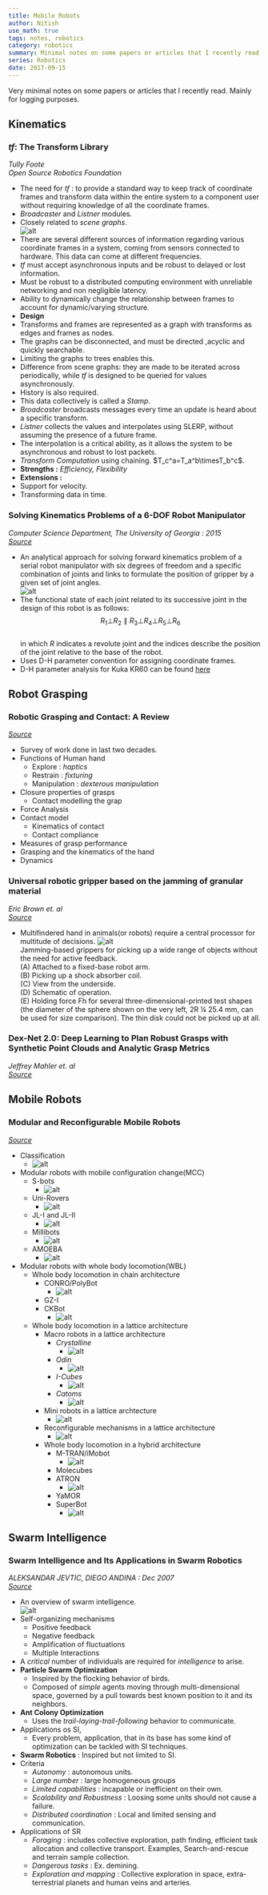 ```yaml
---
title: Mobile Robots
author: Nitish
use_math: true
tags: notes, robotics
category: robotics
summary: Minimal notes on some papers or articles that I recently read. Mainly for logging.
series: Robotics
date: 2017-09-15
---
```


Very minimal notes on some papers or articles that I recently read. Mainly for logging purposes.

## Kinematics

### <a name="tf"> </a> *tf*: The Transform Library   
*Tully Foote*   
*Open Source Robotics Foundation*   

* The need for *tf* : to provide a standard way to keep track of coordinate frames and transform data within the entire system to a component user without requiring knowledge of all the coordinate frames.
* *Broadcaster* and *Listner* modules. 
* Closely related to *scene graphs*.   
![alt](/images/papers/tf1.jpg)   
* There are several different sources of information regarding various coordinate frames in a system, coming from sensors connected to hardware. This data can come at different frequencies.
* *tf* must accept asynchronous inputs and be robust to delayed or lost information.
* Must be robust to a distributed computing environment with unreliable networking and non negligible latency.
* Ability to dynamically change the relationship between frames to account for dynamic/varying structure.
* **Design**
* Transforms and frames are represented as a graph with transforms as edges and frames as nodes.
* The graphs can be disconnected, and must be directed ,acyclic and quickly searchable.
* Limiting the graphs to trees enables this.
* Difference from scene graphs: they are made to be iterated across periodically, while *tf* is designed to be queried for values asynchronously.
* History is also required.
* This data collectively is called a *Stamp*.
* *Broadcaster* broadcasts messages every time an update is heard about a specific transform.
* *Listner* collects the values and interpolates using SLERP, without assuming the presence of a future frame.
* The interpolation is a critical ability, as it allows the system to be asynchronous and robust to lost packets.
* *Transform Computation* using chaining. $T_c^a=T_a^b\timesT_b^c$.
* **Strengths :** *Efficiency, Flexibility*
* **Extensions :**
* Support for velocity.
* Transforming data in time.

### <a name="6dof"> </a> Solving Kinematics Problems of a 6-DOF Robot Manipulator
*Computer Science Department, The University of Georgia : 2015*   
[*Source*](https://www.google.com/url?q=https%3A%2F%2Fwww.researchgate.net%2Ffile.PostFileLoader.html%3Fid%3D57cd4b20615e274c742de265%26assetKey%3DAS%253A402906919522304%25401473071903479&sa=D&sntz=1&usg=AFQjCNF8-U-44kQLISfar99yrIFTYElU9w)   


* An analytical approach for solving forward kinematics problem of a serial robot manipulator with six degrees of freedom and a specific combination of joints and links to formulate the position of gripper by a given set of joint angles.   
![alt](/images/papers/kuka_1.jpg)   
* The functional state of each joint related to its successive joint in the design of this robot is as follows:   
$$ R_1 \bot R_2 \parallel R_3 \bot R_4 \bot R_5 \bot R_6 $$   
in which $R$ indicates a revolute joint and the indices describe the position of the joint relative to the base of the robot.   
* Uses D-H parameter convention for assigning coordinate frames.
* D-H parameter analysis for Kuka KR60 can be found [here]({filename}kuka-kinematics.md)


## Robot Grasping

### <a name="grasping1"> </a> Robotic Grasping and Contact: A Review     
[*Source*](https://pdfs.semanticscholar.org/54f8/8557554d9a4e517f301cb170bd50cbe4cfc9.pdf)   

* Survey of work done in last two decades.
* Functions of Human hand 
    * Explore : *haptics*
    * Restrain : *fixturing*
    * Manipulation : *dexterous manipulation*
* Closure properties of grasps
    * Contact modelling the grap
* Force Analysis
* Contact model
    * Kinematics of contact
    * Contact compliance
* Measures of grasp performance
* Grasping and the kinematics of the hand
* Dynamics

### <a name="grasping2"> </a> Universal robotic gripper based on the jamming of granular material
*Eric Brown et. al*   
[*Source*](http://www.pnas.org/content/107/44/18809.full.pdf)   

* Multifindered hand in animals(or robots) require a central processor for multitude of decisions.
![alt](/images/papers/gripper_1.jpg)   
Jamming-based grippers for picking up a wide range of objects without the need for active feedback.   
(A) Attached to a fixed-base robot arm.   
(B) Picking up a shock absorber coil.    
(C) View from the underside.    
(D) Schematic of operation.    
(E) Holding force Fh for several three-dimensional-printed test shapes (the diameter of the sphere shown on the very left, 2R ¼ 25.4 mm, can be used for size comparison). The thin disk could not be picked up at all.   

### <a name="grasping3"> </a> Dex-Net 2.0: Deep Learning to Plan Robust Grasps with Synthetic Point Clouds and Analytic Grasp Metrics
*Jeffrey Mahler et. al*   
[*Source*](https://arxiv.org/abs/1703.09312)


## Mobile Robots
### <a name="mobile1"> </a> Modular and Reconfigurable Mobile Robots   
[*Source*](http://128.173.188.245/publications/J13_Modular_Robots_JRAS.pdf)   

* Classification
    * ![alt](/images/papers/modularBots1.jpg)
* Modular robots with mobile configuration change(MCC)
    * S-bots
        * ![alt](/images/papers/modularBots2.jpg)
    * Uni-Rovers
        * ![alt](/images/papers/modularBots3.jpg)
    * JL-I and JL-II
        * ![alt](/images/papers/modularBots4.jpg)
    * Millibots
        * ![alt](/images/papers/modularBots5.jpg)
    * AMOEBA
        * ![alt](/images/papers/modularBots6.jpg)
* Modular robots with whole body locomotion(WBL)
    * Whole body locomotion in chain architecture
        * CONRO/PolyBot
            * ![alt](/images/papers/modularBots7.jpg)
        * GZ-I
        * CKBot
            * ![alt](/images/papers/modularBots8.jpg)
    * Whole body locomotion in a lattice architecture
        * Macro robots in a lattice architecture
            * *Crystalline*
                * ![alt](/images/papers/modularBots9.jpg)
            * *Odin*      
                * ![alt](/images/papers/modularBots10.jpg)
            * *I-Cubes*
                * ![alt](/images/papers/modularBots11.jpg)
            * *Catoms*
                * ![alt](/images/papers/modularBots12.jpg)
        * Mini robots in a lattice archtecture
            * ![alt](/images/papers/modularBots13.jpg)
        * Reconfigurable mechanisms in a lattice architecture
            * ![alt](/images/papers/modularBots14.jpg)
        * Whole body locomotion in a hybrid architecture
            * M-TRAN/iMobot
                * ![alt](/images/papers/modularBots15.jpg)
            * Molecubes
            * ATRON
                * ![alt](/images/papers/modularBots16.jpg)
            * YaMOR
            * SuperBot
                * ![alt](/images/papers/modularBots17.jpg)

## Swarm Intelligence

### <a name="swarm1"> </a> Swarm Intelligence and Its Applications in Swarm Robotics
*ALEKSANDAR JEVTIC, DIEGO ANDINA : Dec 2007*   
[*Source*](http://www.wseas.us/e-library/conferences/2007tenerife/papers/572-074.pdf)    

* An overview of swarm intelligence.   
![alt](/images/papers/swarm1.png)   
* Self-organizing mechanisms
    * Positive feedback
    * Negative feedback
    * Amplification of fluctuations
    * Multiple Interactions
* A *critical* number of individuals are required for *intelligence* to arise.
* **Particle Swarm Optimization**
    * Inspired by the flocking behavior of birds.
    * Composed of *simple* agents moving through multi-dimensional space, governed by a pull towards best known position to it and its neighbors.
* **Ant Colony Optimization**
    * Uses the *trail-laying-trail-following* behavior to communicate.
* Applications os SI,
    * Every problem, application, that in its base has some kind of optimization can be tackled 
    with SI techniques.
* **Swarm Robotics** : Inspired but not limited to SI.
* Criteria
    * *Autonomy* : autonomous units.
    * *Large number* : large homogeneous groups
    * *Limited capabilities* : incapable or inefficient on their own.
    * *Scalability and Robustness* : Loosing some units should not cause a failure.
    * *Distributed coordination* : Local and limited sensing and communication.
* Applications of SR
    * *Foraging* : includes collective exploration, path finding, efficient task allocation and collective transport. Examples, Search-and-rescue and terrain sample collection.
    * *Dangerous tasks* : Ex. demining.
    * *Exploration and mapping* : Collective exploration in space, extra-terrestrial planets and human veins and arteries. 

